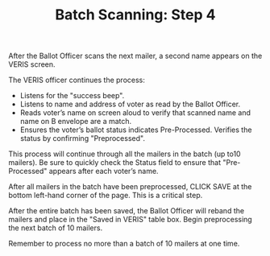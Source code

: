 ﻿---
layout: slide
title: "Batch Scanning:  Step 4"
---

After the Ballot Officer scans the next mailer, a second name appears on the VERIS screen.

The VERIS officer continues the process:
*  Listens for the "success beep".
*  Listens to name and address of voter as read by the Ballot Officer.
*  Reads voter’s name on screen aloud to verify that scanned name and name on B envelope are a match.
*  Ensures the voter’s ballot status indicates Pre-Processed.  Verifies the status by confirming "Preprocessed".

This process will continue through all the mailers in the batch (up to10 mailers).  Be sure to quickly check the Status field to ensure that "Pre-Processed" appears after each voter’s name.

After all mailers in the batch have been preprocessed, CLICK SAVE at the bottom left-hand corner of the page.  This is a critical step.

After the entire batch has been saved, the Ballot Officer will reband the mailers and place in the "Saved in VERIS" table box.  Begin preprocessing the next batch of 10 mailers.

Remember to process no more than a batch of 10 mailers at one time.

